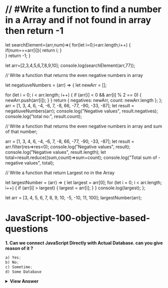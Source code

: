 # // #Write a function to find a number in a Array and if not found in array then return -1 

let searchElement=(arr,num)=>{
for(let i=0;i<arr.length;i++)
{ if(num===arr[i]){
    return i;
    }  
}
return -1;
}

let arr=[2,3,4,5,6,7,8,9,10];
console.log(searchElement(arr,77));
     
// Write a function that returns the even negative numbers in array

let negatiuveNumbers = (arr) => {
  let newArr = [];

  for (let i = 0; i < arr.length; i++) {
    if (arr[i] < 0 && arr[i] % 2 == 0) {
      newArr.push(arr[i]);
    }
  }
  return { negatives: newArr, count: newArr.length };
};
arr = [1, 3, 4, 6, -4, -6, 7, -8, 66, -77, -90, -33, -87];
let result = negatiuveNumbers(arr);
console.log("Negative values", result.negatives);
console.log("total no:", result.count);

// Write a function that returns the even negative numbers in array and sum of that number;

arr = [1, 3, 4, 6, -4, -6, 7, -8, 66, -77, -90, -33, -87];
let result = arr.filter(res=>res<0);
console.log("Negative values", result);
console.log("Negative values", result.length);
let total=result.reduce((sum,count)=>sum+count);
console.log("Total sum of -negative values", total);

// Write  a function that return Largest no in the Array

let largestNumber = (arr) => {
  let largest = arr[0];
  for (let i = 0; i < arr.length; i++) {
    if (arr[i] > largest) {
      largest = arr[i];
    }
  }
  console.log(largest);
};

let arr = [3, 4, 5, 6, 7, 8, 9, 10, -5, -10, 11, 100];
largestNumber(arr);

# JavaScript-100-objective-based-questions


**1. Can we connect JavaScript Directly with Actual Database. can you give reason of it ?**
```js
a) Yes;
b) No;
c) Sometime;
d) Some Database
```
<details>
	<summary><b>View Answer</b></summary>
<ul>
Answer: b) No
</ul>
</details>